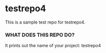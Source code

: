 # testrepo4


This is a sample test repo for testrepo4.


### WHAT DOES THIS REPO DO?
It prints out the name of your project: testrepo4

